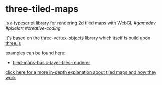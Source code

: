 # three-tiled-maps

is a typescript library for rendering 2d tiled maps with WebGL *\#gamedev* *\#pixelart* *\#creative-coding*

it's based on the [three-vertex-objects](https://github.com/spearwolf/three-vertex-objects/tree/master/three-vertex-objects) library which itself is build upon [three.js](https://threejs.org/)

examples can be found here:
- [tiled-maps-basic-layer-tiles-renderer](https://github.com/spearwolf/three-vertex-objects/blob/master/examples/tiled-maps-basic-layer-tiles-renderer.html)

[click here for a more in-depth explanation about tiled maps and how they work](https://github.com/spearwolf/three-vertex-objects/tree/master/three-tiled-maps/src/A_GRID_OF_TILES.md)
